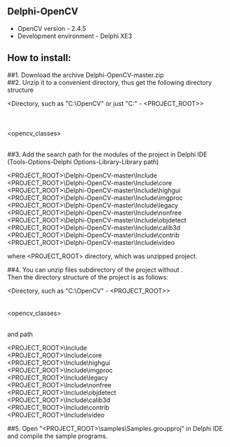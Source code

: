 Delphi-OpenCV
-------------
* OpenCV version - 2.4.5<br>
* Development environment - Delphi XE3<br>

How to install:
---------------

##1. Download the archive Delphi-OpenCV-master.zip<br>
##2. Unzip it to a convenient directory, thus get the following directory structure<br>

<Directory, such as "C:\OpenCV" or just "C:\" - <PROJECT_ROOT>><br>
	<Delphi-OpenCV-master><br>
		<Bin><br>
		<include><br>
		<opencv_classes><br>
		<samples><br>

##3. Add the search path for the modules of the project in Delphi IDE (Tools-Options-Delphi Options-Library-Library path)

<PROJECT_ROOT>\Delphi-OpenCV-master\Include<br>
<PROJECT_ROOT>\Delphi-OpenCV-master\Include\core<br>
<PROJECT_ROOT>\Delphi-OpenCV-master\Include\highgui<br>
<PROJECT_ROOT>\Delphi-OpenCV-master\Include\imgproc<br>
<PROJECT_ROOT>\Delphi-OpenCV-master\Include\legacy<br>
<PROJECT_ROOT>\Delphi-OpenCV-master\Include\nonfree<br>
<PROJECT_ROOT>\Delphi-OpenCV-master\Include\objdetect<br>
<PROJECT_ROOT>\Delphi-OpenCV-master\Include\calib3d<br>
<PROJECT_ROOT>\Delphi-OpenCV-master\Include\contrib<br>
<PROJECT_ROOT>\Delphi-OpenCV-master\Include\video<br>

where <PROJECT_ROOT> directory, which was unzipped project.

##4. You can unzip files subdirectory of the project without <Delphi-OpenCV-master>.<br>
Then the directory structure of the project is as follows:

<Directory, such as "C:\OpenCV" - <PROJECT_ROOT>><br>
	<Bin><br>
	<include><br>
	<opencv_classes><br>
	<samples><br>

and path

<PROJECT_ROOT>\Include<br>
<PROJECT_ROOT>\Include\core<br>
<PROJECT_ROOT>\Include\highgui<br>
<PROJECT_ROOT>\Include\imgproc<br>
<PROJECT_ROOT>\Include\legacy<br>
<PROJECT_ROOT>\Include\nonfree<br>
<PROJECT_ROOT>\Include\objdetect<br>
<PROJECT_ROOT>\Include\calib3d<br>
<PROJECT_ROOT>\Include\contrib<br>
<PROJECT_ROOT>\Include\video<br>

##5. Open "<PROJECT_ROOT>\samples\Samples.groupproj" in Delphi IDE and compile the sample programs.